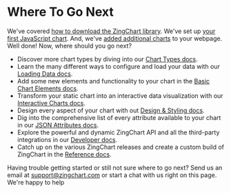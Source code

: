 # Where To Go Next

We've covered [how to download the ZingChart library](https://www.zingchart.com/try/). We've set up [your first JavaScript chart](https://www.zingchart.com/docs/getting-started/your-first-chart/). And, we've [added additional charts](https://www.zingchart.com/docs/getting-started/adding-more-charts/) to your webpage. Well done! Now, where should you go next?

* Discover more chart types by diving into our [Chart Types docs](https://www.zingchart.com/docs/chart-types/).
* Learn the many different ways to configure and load your data with our [Loading Data docs](https://www.zingchart.com/docs/tutorials/loading-data/).
* Add some new elements and functionality to your chart in the [Basic Chart Elements docs](https://www.zingchart.com/docs/tutorials/).
* Transform your static chart into an interactive data visualization with our [Interactive Charts docs](https://www.zingchart.com/docs/tutorials/interactive-features/).
* Design every aspect of your chart with out [Design & Styling docs](https://www.zingchart.com/docs/tutorials/design-and-styling/).
* Dig into the comprehensive list of every attribute available to your chart in our [JSON Attributes docs](https://www.zingchart.com/docs/api/json-configuration/).
* Explore the powerful and dynamic ZingChart API and all the third-party integrations in our [Developer docs](https://www.zingchart.com/?nodeId=39152).
* Catch up on the various ZingChart releases and create a custom build of ZingChart in the [Reference docs](https://www.zingchart.com/?nodeId=5876).

Having trouble getting started or still not sure where to go next? Send us an email at [support@zingchart.com](mailto:support@zingchart.com?subject=) or start a chat with us right on this page. We're happy to help  


